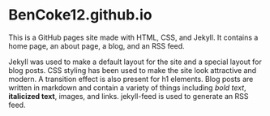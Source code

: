 # BenCoke12.github.io

This is a GitHub pages site made with HTML, CSS, and Jekyll. It contains a home page, an about page, a blog, and an RSS feed.  

Jekyll was used to make a default layout for the site and a special layout for blog posts. CSS styling has been used to make the site look attractive and modern. A transition effect is also present for h1 elements. Blog posts are written in markdown and contain a variety of things including *bold text*, **italicized text**, images, and links. jekyll-feed is used to generate an RSS feed.
